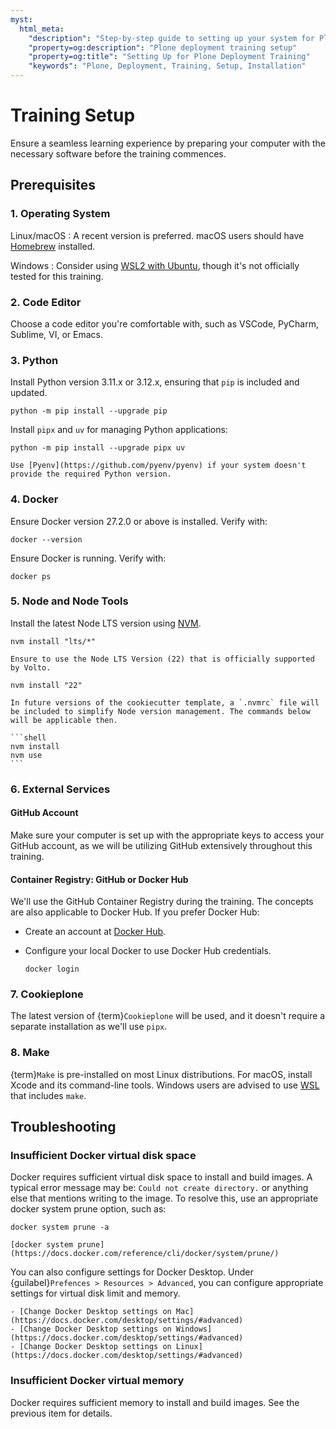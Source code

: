 ```yaml
---
myst:
  html_meta:
    "description": "Step-by-step guide to setting up your system for Plone deployment training"
    "property=og:description": "Plone deployment training setup"
    "property=og:title": "Setting Up for Plone Deployment Training"
    "keywords": "Plone, Deployment, Training, Setup, Installation"
---
```


# Training Setup

Ensure a seamless learning experience by preparing your computer with the necessary software before the training commences.

## Prerequisites

### 1. Operating System

Linux/macOS
:   A recent version is preferred. macOS users should have [Homebrew](https://brew.sh/) installed.

Windows
:   Consider using [WSL2 with Ubuntu](https://documentation.ubuntu.com/wsl/en/latest/), though it's not officially tested for this training.

### 2. Code Editor

Choose a code editor you're comfortable with, such as VSCode, PyCharm, Sublime, VI, or Emacs.

### 3. Python

Install Python version 3.11.x or 3.12.x, ensuring that `pip` is included and updated.

```shell
python -m pip install --upgrade pip
```

Install `pipx` and `uv` for managing Python applications:

```shell
python -m pip install --upgrade pipx uv
```

```{tip}
Use [Pyenv](https://github.com/pyenv/pyenv) if your system doesn't provide the required Python version.
```

### 4. Docker

Ensure Docker version 27.2.0 or above is installed. Verify with:

```shell
docker --version
```

Ensure Docker is running. Verify with:

```shell
docker ps
```

### 5. Node and Node Tools

Install the latest Node LTS version using [NVM](https://github.com/nvm-sh/nvm/blob/master/README.md).

```shell
nvm install "lts/*"
```

```{warning}
Ensure to use the Node LTS Version (22) that is officially supported by Volto.
```

```shell
nvm install "22"
```

````{todo}
In future versions of the cookiecutter template, a `.nvmrc` file will be included to simplify Node version management. The commands below will be applicable then.

```shell
nvm install
nvm use
```
````

### 6. External Services

#### GitHub Account

Make sure your computer is set up with the appropriate keys to access your GitHub account,
as we will be utilizing GitHub extensively throughout this training.

#### Container Registry: GitHub or Docker Hub

We'll use the GitHub Container Registry during the training. The concepts are also applicable to Docker Hub. If you prefer Docker Hub:

- Create an account at [Docker Hub](https://hub.docker.com/).
- Configure your local Docker to use Docker Hub credentials.

  ```shell
  docker login
  ```

### 7. Cookieplone

The latest version of {term}`Cookieplone` will be used, and it doesn't require a separate installation as we'll use `pipx`.

### 8. Make

{term}`Make` is pre-installed on most Linux distributions. For macOS, install Xcode and its command-line tools. Windows users are advised to use [WSL](https://learn.microsoft.com/en-us/windows/wsl/install) that includes `make`.

## Troubleshooting

### Insufficient Docker virtual disk space

Docker requires sufficient virtual disk space to install and build images. A typical error message may be: `Could not create directory.` or anything else that mentions writing to the image.
To resolve this, use an appropriate docker system prune option, such as:

```shell
docker system prune -a
```

```{seealso}
[docker system prune](https://docs.docker.com/reference/cli/docker/system/prune/)
```

You can also configure settings for Docker Desktop.
Under {guilabel}`Prefences > Resources > Advanced`, you can configure appropriate settings for virtual disk limit and memory.

```{seealso}
- [Change Docker Desktop settings on Mac](https://docs.docker.com/desktop/settings/#advanced)
- [Change Docker Desktop settings on Windows](https://docs.docker.com/desktop/settings/#advanced)
- [Change Docker Desktop settings on Linux](https://docs.docker.com/desktop/settings/#advanced)
```

### Insufficient Docker virtual memory

Docker requires sufficient memory to install and build images. See the previous item for details.
